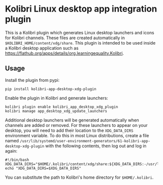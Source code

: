 # Kolibri Linux desktop app integration plugin

This is a Kolibri plugin which generates Linux desktop launchers and icons for Kolibri channels. These files are created automatically in `$KOLIBRI_HOME/content/xdg/share`. This plugin is intended to be used inside a Kolibri desktop application such as <https://flathub.org/apps/details/org.learningequality.Kolibri>.

## Usage

Install the plugin from pypi:

```
pip install kolibri-app-desktop-xdg-plugin
```

Enable the plugin in Kolibri and generate launchers:

```
kolibri plugin enable kolibri_app_desktop_xdg_plugin
kolibri manage app_desktop_xdg_update_launchers
```

Additional desktop launchers will be generated automatically when channels are added or removed. For these launchers to appear on your desktop, you will need to add their location to the `XDG_DATA_DIRS` environment variable. To do this in most Linux distributions, create a file named `/usr/lib/systemd/user-environment-generators/61-kolibri-app-desktop-xdg-plugin` with the following contents, then log out and log in again:

```
#!/bin/bash
XDG_DATA_DIRS="$HOME/.kolibri/content/xdg/share:${XDG_DATA_DIRS:-/usr/local/share:/usr/share}"
echo "XDG_DATA_DIRS=$XDG_DATA_DIRS"
```

You can substitute the path to Kolibri's home directory for `$HOME/.kolibri`.

